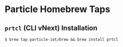 # Particle Homebrew Taps

## `prtcl` (CLI vNext) Installation

```
$ brew tap particle-iot/brew && brew install prtcl
```


